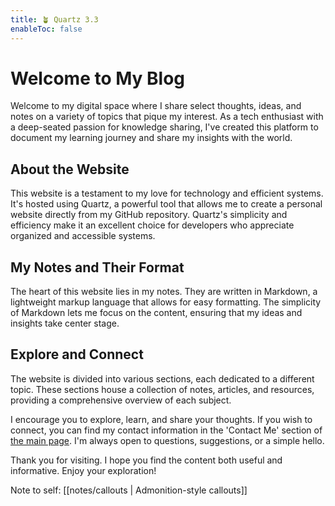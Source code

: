 ```yaml
---
title: 🪴 Quartz 3.3
enableToc: false
---
```


# Welcome to My Blog

Welcome to my digital space where I share select thoughts, ideas, and notes on a variety of topics that pique my interest. As a tech enthusiast with a deep-seated passion for knowledge sharing, I've created this platform to document my learning journey and share my insights with the world.

## About the Website

This website is a testament to my love for technology and efficient systems. It's hosted using Quartz, a powerful tool that allows me to create a personal website directly from my GitHub repository. Quartz's simplicity and efficiency make it an excellent choice for developers who appreciate organized and accessible systems.

## My Notes and Their Format

The heart of this website lies in my notes. They are written in Markdown, a lightweight markup language that allows for easy formatting. The simplicity of Markdown lets me focus on the content, ensuring that my ideas and insights take center stage. 

## Explore and Connect

The website is divided into various sections, each dedicated to a different topic. These sections house a collection of notes, articles, and resources, providing a comprehensive overview of each subject. 

I encourage you to explore, learn, and share your thoughts. If you wish to connect, you can find my contact information in the 'Contact Me' section of [the main page](https://michael.smolkin.org/hire-me.html). I'm always open to questions, suggestions, or a simple hello.

Thank you for visiting. I hope you find the content both useful and informative. Enjoy your exploration!

Note to self: [[notes/callouts | Admonition-style callouts]]